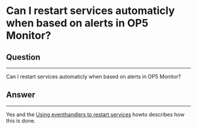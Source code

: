 # Can I restart services automaticly when based on alerts in OP5 Monitor?

## Question

* * * * *

Can I restart services automaticly when based on alerts in OP5 Monitor?

## Answer

* * * * *

Yes and the [Using eventhandlers to restart services](https://kb.op5.com/display/HOWTOs/Using+eventhandlers+to+restart+services) howto describes how this is done.
